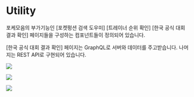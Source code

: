 # Utility

포케모음의 부가기능인 [포켓펑션 검색 도우미] [트레이너 순위 확인] [한국 공식 대회 결과 확인] 페이지들을 구성하는 컴포넌트들이 정의되어 있습니다.

[한국 공식 대회 결과 확인] 페이지는 GraphQL로 서버와 데이터를 주고받습니다. 나머지는 REST API로 구현되어 있습니다.

![](https://i.imgur.com/QULXC21.png)

![](https://i.imgur.com/7ENgwNR.png)

![](https://i.imgur.com/TbViL1D.png)
